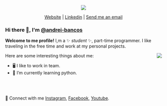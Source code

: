 <div align="center">

  <img src="https://user-images.githubusercontent.com/42214745/149824143-1ee22871-ee8d-47b9-a02e-e53c06d7d568.png">
  
  [Website](https://andreibancos.com)
  |
  [Linkedin](https://www.linkedin.com/in/andrei-bancos-74780518a/)
  |
  [Send me an email](mailto:contact@andreibancos.ro)
  
</div>

### Hi there 👋, I'm [@andrei-bancos](https://github.com/andrei-bancos)

**Welcome to me profile!** I,m a ✨ _student_ ✨, part-time programmer. I like traveling in the free time and work at my personal projects.


<img align="right" src="https://github-readme-stats.vercel.app/api?username=andrei-bancos&show_icons=true&theme=algolia&title_color=388eef">
Here are some interesting things about me:

- 🖥️ I like to work in team.
- 🌱 I’m currently learning python.


<br><br><br>
🔗 Connect with me [Instagram](https://www.instagram.com/andrei_bancos/), [Facebook](https://facebook.com/andrei.bancos), [Youtube](https://www.youtube.com/channel/UC71rv1fJi9fZL6gRfW7s2oA).

